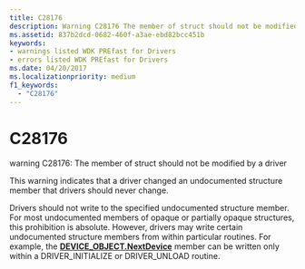 ```yaml
---
title: C28176
description: Warning C28176 The member of struct should not be modified by a driver.
ms.assetid: 837b2dcd-0682-460f-a3ae-ebd82bcc451b
keywords:
- warnings listed WDK PREfast for Drivers
- errors listed WDK PREfast for Drivers
ms.date: 04/20/2017
ms.localizationpriority: medium 
f1_keywords: 
  - "C28176"
---
```


# C28176


warning C28176: The member of struct should not be modified by a driver

This warning indicates that a driver changed an undocumented structure member that drivers should never change.

Drivers should not write to the specified undocumented structure member. For most undocumented members of opaque or partially opaque structures, this prohibition is absolute. However, drivers may write certain undocumented structure members from within particular routines. For example, the [**DEVICE\_OBJECT.NextDevice**](https://msdn.microsoft.com/library/windows/hardware/ff543147) member can be written only within a DRIVER\_INITIALIZE or DRIVER\_UNLOAD routine.

 

 





